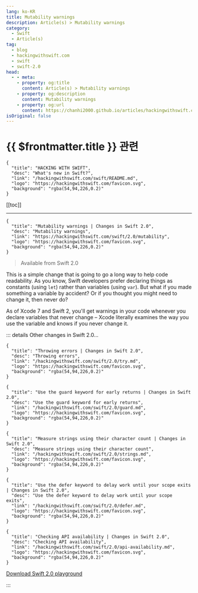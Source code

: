 ```yaml
---
lang: ko-KR
title: Mutability warnings
description: Article(s) > Mutability warnings
category:
  - Swift
  - Article(s)
tag: 
  - blog
  - hackingwithswift.com
  - swift
  - swift-2.0
head:
  - - meta:
    - property: og:title
      content: Article(s) > Mutability warnings
    - property: og:description
      content: Mutability warnings
    - property: og:url
      content: https://chanhi2000.github.io/articles/hackingwithswift.com/swift/2.0/mutability.html
isOriginal: false
---
```


# {{ $frontmatter.title }} 관련

```component VPCard
{
  "title": "HACKING WITH SWIFT",
  "desc": "What's new in Swift?",
  "link": "/hackingwithswift.com/swift/README.md",
  "logo": "https://hackingwithswift.com/favicon.svg",
  "background": "rgba(54,94,226,0.2)"
}
```

[[toc]]

---

```component VPCard
{
  "title": "Mutability warnings | Changes in Swift 2.0",
  "desc": "Mutability warnings",
  "link": "https://hackingwithswift.com/swift/2.0/mutability", 
  "logo": "https://hackingwithswift.com/favicon.svg",
  "background": "rgba(54,94,226,0.2)"
}
```

> Available from Swift 2.0

This is a simple change that is going to go a long way to help code readability. As you know, Swift developers prefer declaring things as constants (using `let`) rather than variables (using `var`). But what if you made something a variable by accident? Or if you thought you might need to change it, then never do?

As of Xcode 7 and Swift 2, you'll get warnings in your code whenever you declare variables that never change – Xcode literally examines the way you use the variable and knows if you never change it.

::: details Other changes in Swift 2.0…

```component VPCard
{
  "title": "Throwing errors | Changes in Swift 2.0",
  "desc": "Throwing errors",
  "link": "/hackingwithswift.com/swift/2.0/try.md",
  "logo": "https://hackingwithswift.com/favicon.svg",
  "background": "rgba(54,94,226,0.2)"
}
```

```component VPCard
{
  "title": "Use the guard keyword for early returns | Changes in Swift 2.0",
  "desc": "Use the guard keyword for early returns",
  "link": "/hackingwithswift.com/swift/2.0/guard.md",
  "logo": "https://hackingwithswift.com/favicon.svg",
  "background": "rgba(54,94,226,0.2)"
}
```

```component VPCard
{
  "title": "Measure strings using their character count | Changes in Swift 2.0",
  "desc": "Measure strings using their character count",
  "link": "/hackingwithswift.com/swift/2.0/strings.md",
  "logo": "https://hackingwithswift.com/favicon.svg",
  "background": "rgba(54,94,226,0.2)"
}
```

```component VPCard
{
  "title": "Use the defer keyword to delay work until your scope exits | Changes in Swift 2.0",
  "desc": "Use the defer keyword to delay work until your scope exits",
  "link": "/hackingwithswift.com/swift/2.0/defer.md",
  "logo": "https://hackingwithswift.com/favicon.svg",
  "background": "rgba(54,94,226,0.2)"
}
```
<!-- 
```component VPCard
{
  "title": "Mutability warnings | Changes in Swift 2.0",
  "desc": "Mutability warnings",
  "link": "/hackingwithswift.com/swift/2.0/mutability.md",
  "logo": "https://hackingwithswift.com/favicon.svg",
  "background": "rgba(54,94,226,0.2)"
}
```
-->
```component VPCard
{
  "title": "Checking API availability | Changes in Swift 2.0",
  "desc": "Checking API availability",
  "link": "/hackingwithswift.com/swift/2.0/api-availability.md",
  "logo": "https://hackingwithswift.com/favicon.svg",
  "background": "rgba(54,94,226,0.2)"
}
```

[<FontIcon icon="fas fa-file-zipper"/>Download Swift 2.0 playground](https://hackingwithswift.com/files/playgrounds/swift/playground-1-2-to-2-0.playground.zip)

:::

